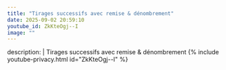 ```yaml
---
title: "Tirages successifs avec remise & dénombrement"
date: 2025-09-02 20:59:10 
youtube_id: ZkKteOgj--I
image: ""
---
```

description: |
  Tirages successifs avec remise & dénombrement
{% include youtube-privacy.html id="ZkKteOgj--I" %}
